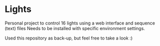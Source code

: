 # Lights

Personal project to control 16 lights using a web interface and sequence (text) files
Needs to be installed with specific environment settings.

Used this repository as back-up, but feel free to take a look :)